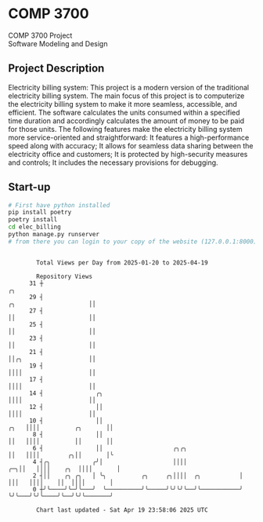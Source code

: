 # COMP 3700
COMP 3700 Project  
Software Modeling and Design
## Project Description
Electricity billing system: This project is a modern version of the traditional electricity billing system. The main focus of this project is to computerize the electricity billing system to make it more seamless, accessible, and efficient. The software calculates the units consumed within a specified time duration and accordingly calculates the amount of money to be paid for those units. The following features make the electricity billing system more service-oriented and straightforward: It features a high-performance speed along with accuracy; It allows for seamless data sharing between the electricity office and customers; It is protected by high-security measures and controls; It includes the necessary provisions for debugging.

## Start-up
```bash
# First have python installed
pip install poetry
poetry install
cd elec_billing
python manage.py runserver
# from there you can login to your copy of the website (127.0.0.1:8000), default creds are admin/admin
```

```

        Total Views per Day from 2025-01-20 to 2025-04-19

        Repository Views
      31 ┼                                                                                       ╭╮
      29 ┤                                                                ╭╮                     ││
      27 ┤                                                                ││                     ││
      25 ┤                                                                ││                     ││
      23 ┤                                                                ││                     ││
      21 ┤                                                                ││╭╮                   ││
      19 ┤                                                                ││││                   ││
      17 ┤                                                                ││││                   ││
      14 ┤               ╭╮                                               ││││                   ││
      12 ┤               ││                                               ││││                   ││
      10 ┤               ││                                          ╭╮   ││││          ╭╮       ││
       8 ┤               ││                                          ││   ││││          ││       ││
       6 ┤               ││                    ╭╮╭╮                  ││   ││││        ╭╮││       │╰
       4 ┤╭╮            ╭╯│                    ││││               ╭─╮││   ││││    ╭╮  ││││       │
       2 ┤││    ╭╮ ╭╮   │ ╰╮          ╭╮     ╭╮││││  ╭╮           │ │││   ││││    ││  ││││       │
       0 ┼╯╰────╯╰─╯╰───╯  ╰──────────╯╰─────╯╰╯╰╯╰──╯╰───────────╯ ╰╯╰───╯╰╯╰────╯╰──╯╰╯╰───────╯

        Chart last updated - Sat Apr 19 23:58:06 2025 UTC
        
```
